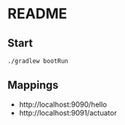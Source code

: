# README


## Start
    ./gradlew bootRun

## Mappings
- http://localhost:9090/hello
- http://localhost:9091/actuator
